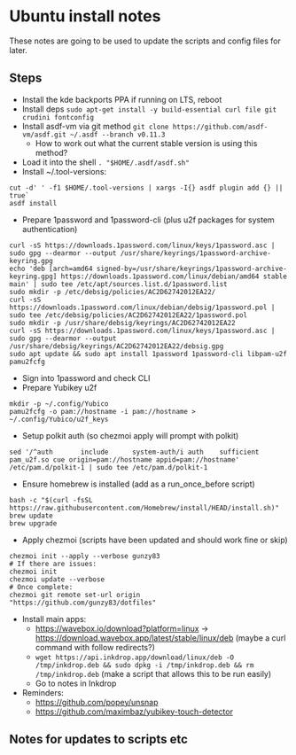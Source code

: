 # Ubuntu install notes

These notes are going to be used to update the scripts and config files for later.

## Steps

* Install the kde backports PPA if running on LTS, reboot
* Install deps `sudo apt-get install -y build-essential curl file git crudini fontconfig`
* Install asdf-vm via git method `git clone https://github.com/asdf-vm/asdf.git ~/.asdf --branch v0.11.3`
  * How to work out what the current stable version is using this method?
* Load it into the shell `. "$HOME/.asdf/asdf.sh"`
* Install ~/.tool-versions:
```
cut -d' ' -f1 $HOME/.tool-versions | xargs -I{} asdf plugin add {} || true`
asdf install
```
* Prepare 1password and 1password-cli (plus u2f packages for system authentication)
```
curl -sS https://downloads.1password.com/linux/keys/1password.asc | sudo gpg --dearmor --output /usr/share/keyrings/1password-archive-keyring.gpg
echo 'deb [arch=amd64 signed-by=/usr/share/keyrings/1password-archive-keyring.gpg] https://downloads.1password.com/linux/debian/amd64 stable main' | sudo tee /etc/apt/sources.list.d/1password.list
sudo mkdir -p /etc/debsig/policies/AC2D62742012EA22/
curl -sS https://downloads.1password.com/linux/debian/debsig/1password.pol | sudo tee /etc/debsig/policies/AC2D62742012EA22/1password.pol
sudo mkdir -p /usr/share/debsig/keyrings/AC2D62742012EA22
curl -sS https://downloads.1password.com/linux/keys/1password.asc | sudo gpg --dearmor --output /usr/share/debsig/keyrings/AC2D62742012EA22/debsig.gpg
sudo apt update && sudo apt install 1password 1password-cli libpam-u2f pamu2fcfg
```
* Sign into 1password and check CLI
* Prepare Yubikey u2f
```
mkdir -p ~/.config/Yubico
pamu2fcfg -o pam://hostname -i pam://hostname > ~/.config/Yubico/u2f_keys
```
* Setup polkit auth (so chezmoi apply will prompt with polkit)
```
sed '/^auth       include      system-auth/i auth    sufficient    pam_u2f.so cue origin=pam://hostname appid=pam://hostname' /etc/pam.d/polkit-1 | sudo tee /etc/pam.d/polkit-1
```
* Ensure homebrew is installed (add as a run_once_before script)
```
bash -c "$(curl -fsSL https://raw.githubusercontent.com/Homebrew/install/HEAD/install.sh)"
brew update
brew upgrade
```
* Apply chezmoi (scripts have been updated and should work fine or skip)
```
chezmoi init --apply --verbose gunzy83
# If there are issues:
chezmoi init
chezmoi update --verbose
# Once complete:
chezmoi git remote set-url origin "https://github.com/gunzy83/dotfiles"
```
* Install main apps:
  * https://wavebox.io/download?platform=linux -> https://download.wavebox.app/latest/stable/linux/deb (maybe a curl command with follow redirects?)
  * `wget https://api.inkdrop.app/download/linux/deb -O /tmp/inkdrop.deb && sudo dpkg -i /tmp/inkdrop.deb && rm /tmp/inkdrop.deb` (make a script that allows this to be run easily)
  * Go to notes in Inkdrop
* Reminders:
  * https://github.com/popey/unsnap
  * https://github.com/maximbaz/yubikey-touch-detector

## Notes for updates to scripts etc
